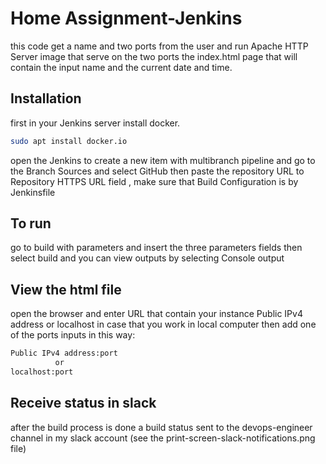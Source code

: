 # Home Assignment-Jenkins

this code get a name and two ports from the user and run Apache HTTP Server image that serve on the two ports the index.html page that will contain the input name and the current date and time.

## Installation

first in your Jenkins server install docker.

```bash
sudo apt install docker.io
```
open the Jenkins to create a new item with multibranch pipeline 
and go to the Branch Sources and select GitHub then paste the repository URL to Repository HTTPS URL field , make sure that Build Configuration is by Jenkinsfile

## To run

go to build with parameters and insert the three parameters fields
then select build and you can view outputs by selecting Console output

## View the html file

open the browser and enter URL that contain your instance Public IPv4 address or localhost in case that you work in local computer then add one of the ports inputs in this way:

```bash
Public IPv4 address:port
          or 
localhost:port
```


## Receive status in slack

after the build process is done a build status sent to the devops-engineer channel in my slack account (see the print-screen-slack-notifications.png file)
